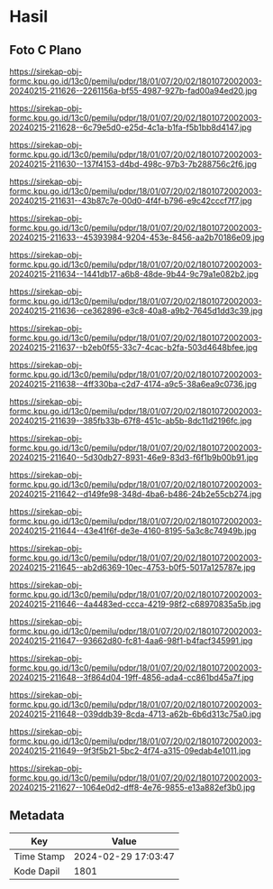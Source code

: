 # Hasil

## Foto C Plano

https://sirekap-obj-formc.kpu.go.id/13c0/pemilu/pdpr/18/01/07/20/02/1801072002003-20240215-211626--2261156a-bf55-4987-927b-fad00a94ed20.jpg

https://sirekap-obj-formc.kpu.go.id/13c0/pemilu/pdpr/18/01/07/20/02/1801072002003-20240215-211628--6c79e5d0-e25d-4c1a-b1fa-f5b1bb8d4147.jpg

https://sirekap-obj-formc.kpu.go.id/13c0/pemilu/pdpr/18/01/07/20/02/1801072002003-20240215-211630--137f4153-d4bd-498c-97b3-7b288756c2f6.jpg

https://sirekap-obj-formc.kpu.go.id/13c0/pemilu/pdpr/18/01/07/20/02/1801072002003-20240215-211631--43b87c7e-00d0-4f4f-b796-e9c42cccf7f7.jpg

https://sirekap-obj-formc.kpu.go.id/13c0/pemilu/pdpr/18/01/07/20/02/1801072002003-20240215-211633--45393984-9204-453e-8456-aa2b70186e09.jpg

https://sirekap-obj-formc.kpu.go.id/13c0/pemilu/pdpr/18/01/07/20/02/1801072002003-20240215-211634--1441db17-a6b8-48de-9b44-9c79a1e082b2.jpg

https://sirekap-obj-formc.kpu.go.id/13c0/pemilu/pdpr/18/01/07/20/02/1801072002003-20240215-211636--ce362896-e3c8-40a8-a9b2-7645d1dd3c39.jpg

https://sirekap-obj-formc.kpu.go.id/13c0/pemilu/pdpr/18/01/07/20/02/1801072002003-20240215-211637--b2eb0f55-33c7-4cac-b2fa-503d4648bfee.jpg

https://sirekap-obj-formc.kpu.go.id/13c0/pemilu/pdpr/18/01/07/20/02/1801072002003-20240215-211638--4ff330ba-c2d7-4174-a9c5-38a6ea9c0736.jpg

https://sirekap-obj-formc.kpu.go.id/13c0/pemilu/pdpr/18/01/07/20/02/1801072002003-20240215-211639--385fb33b-67f8-451c-ab5b-8dc11d2196fc.jpg

https://sirekap-obj-formc.kpu.go.id/13c0/pemilu/pdpr/18/01/07/20/02/1801072002003-20240215-211640--5d30db27-8931-46e9-83d3-f6f1b9b00b91.jpg

https://sirekap-obj-formc.kpu.go.id/13c0/pemilu/pdpr/18/01/07/20/02/1801072002003-20240215-211642--d149fe98-348d-4ba6-b486-24b2e55cb274.jpg

https://sirekap-obj-formc.kpu.go.id/13c0/pemilu/pdpr/18/01/07/20/02/1801072002003-20240215-211644--43e41f6f-de3e-4160-8195-5a3c8c74949b.jpg

https://sirekap-obj-formc.kpu.go.id/13c0/pemilu/pdpr/18/01/07/20/02/1801072002003-20240215-211645--ab2d6369-10ec-4753-b0f5-5017a125787e.jpg

https://sirekap-obj-formc.kpu.go.id/13c0/pemilu/pdpr/18/01/07/20/02/1801072002003-20240215-211646--4a4483ed-ccca-4219-98f2-c68970835a5b.jpg

https://sirekap-obj-formc.kpu.go.id/13c0/pemilu/pdpr/18/01/07/20/02/1801072002003-20240215-211647--93662d80-fc81-4aa6-98f1-b4facf345991.jpg

https://sirekap-obj-formc.kpu.go.id/13c0/pemilu/pdpr/18/01/07/20/02/1801072002003-20240215-211648--3f864d04-19ff-4856-ada4-cc861bd45a7f.jpg

https://sirekap-obj-formc.kpu.go.id/13c0/pemilu/pdpr/18/01/07/20/02/1801072002003-20240215-211648--039ddb39-8cda-4713-a62b-6b6d313c75a0.jpg

https://sirekap-obj-formc.kpu.go.id/13c0/pemilu/pdpr/18/01/07/20/02/1801072002003-20240215-211649--9f3f5b21-5bc2-4f74-a315-09edab4e1011.jpg

https://sirekap-obj-formc.kpu.go.id/13c0/pemilu/pdpr/18/01/07/20/02/1801072002003-20240215-211627--1064e0d2-dff8-4e76-9855-e13a882ef3b0.jpg


## Metadata

| Key        | Value               |
| ---------- | ------------------- |
| Time Stamp | 2024-02-29 17:03:47 |
| Kode Dapil | 1801                |



